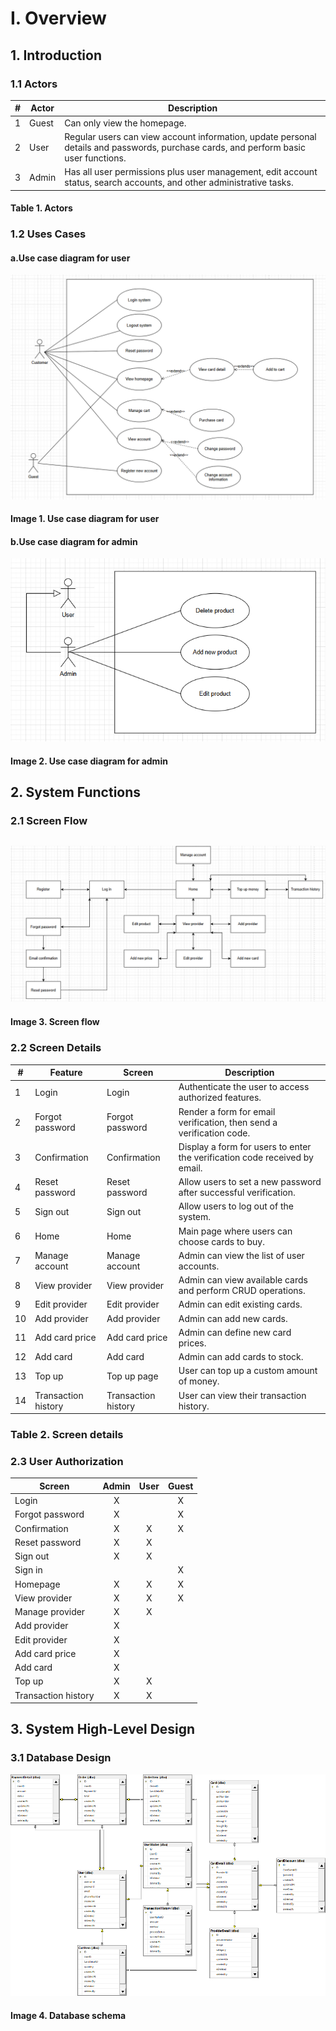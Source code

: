 # **I. Overview**

## **1. Introduction**

### 1.1 Actors

| #   | Actor | Description |
|-----|-------|-------------|
| 1   | Guest | Can only view the homepage. |
| 2   | User  | Regular users can view account information, update personal details and passwords, purchase cards, and perform basic user functions. |
| 3   | Admin | Has all user permissions plus user management, edit account status, search accounts, and other administrative tasks. |


#### Table 1. Actors

### 1.2 Uses Cases

#### a.Use case diagram for user

![](./media/image24.png)

#### Image 1. Use case diagram for user 

#### b.Use case diagram for admin

![](./media/image21.png)

#### Image 2. Use case diagram for admin

## **2. System Functions**

### 2.1 Screen Flow

## ![](./media/image22.png)

#### Image 3. Screen flow

###  2.2 Screen Details

| #   | Feature         | Screen         | Description                                                                 |
|-----|-----------------|----------------|-----------------------------------------------------------------------------|
| 1   | Login           | Login          | Authenticate the user to access authorized features.                        |
| 2   | Forgot password | Forgot password| Render a form for email verification, then send a verification code.        |
| 3   | Confirmation    | Confirmation   | Display a form for users to enter the verification code received by email.  |
| 4   | Reset password  | Reset password | Allow users to set a new password after successful verification.            |
| 5   | Sign out        | Sign out       | Allow users to log out of the system.                                       |
| 6   | Home            | Home           | Main page where users can choose cards to buy.                              |
| 7   | Manage account  | Manage account | Admin can view the list of user accounts.                                   |
| 8   | View provider   | View provider  | Admin can view available cards and perform CRUD operations.                 |
| 9   | Edit provider   | Edit provider  | Admin can edit existing cards.                                              |
| 10  | Add provider    | Add provider   | Admin can add new cards.                                                    |
| 11  | Add card price  | Add card price | Admin can define new card prices.                                           |
| 12  | Add card        | Add card       | Admin can add cards to stock.                                               |
| 13  | Top up          | Top up page    | User can top up a custom amount of money.                                   |
| 14  | Transaction history | Transaction history | User can view their transaction history.                            |


#### 

### Table 2. Screen details

### 2.3 User Authorization

| Screen                | Admin | User | Guest |
|------------------------|:-----:|:----:|:-----:|
| Login                 |   X   |      |   X   |
| Forgot password       |   X   |      |   X   |
| Confirmation          |   X   |  X   |   X   |
| Reset password        |   X   |  X   |       |
| Sign out              |   X   |  X   |       |
| Sign in               |       |      |   X   |
| Homepage              |   X   |  X   |   X   |
| View provider         |   X   |  X   |   X   |
| Manage provider       |   X   |  X   |       |
| Add provider          |   X   |      |       |
| Edit provider         |   X   |      |       |
| Add card price        |   X   |      |       |
| Add card              |   X   |      |       |
| Top up                |   X   |  X   |       |
| Transaction history   |   X   |  X   |       |


## **3. System High-Level Design**

### 3.1 Database Design


![](./media/image11.png)

#### Image 4. Database schema 




